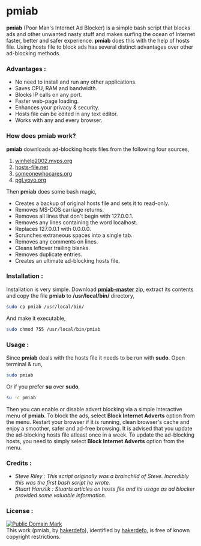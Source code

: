 # pmiab

**pmiab** (Poor Man's Internet Ad Blocker) is a simple bash script that blocks ads and other unwanted nasty stuff and makes surfing the ocean of Internet faster, better and safer experience. **pmiab** does this with the help of hosts file. Using hosts file to block ads has several distinct advantages over other ad-blocking methods.


### Advantages :

 - No need to install and run any other applications.
 - Saves CPU, RAM and bandwidth.
 - Blocks IP calls on any port.
 - Faster web-page loading.
 - Enhances your privacy & security.
 - Hosts file can be edited in any text editor.
 - Works with any and every browser.


### How does pmiab work?

**pmiab** downloads ad-blocking hosts files from the following four sources,

1. [winhelp2002.mvps.org]
2. [hosts-file.net]
3. [someonewhocares.org]
4. [pgl.yoyo.org]

Then **pmiab** does some bash magic,

 - Creates a backup of original hosts file and sets it to read-only.
 - Removes MS-DOS carriage returns.
 - Removes all lines that don't begin with 127.0.0.1.
 - Removes any lines containing the word localhost.
 - Replaces 127.0.0.1 with 0.0.0.0.
 - Scrunches extraneous spaces into a single tab.
 - Removes any comments on lines.
 - Cleans leftover trailing blanks.
 - Removes duplicate entries.
 - Creates an ultimate ad-blocking hosts file.


### Installation :

Installation is very simple. Download **[pmiab-master]** zip, extract its contents and copy the file **pmiab** to **/usr/local/bin/** directory,
```sh
sudo cp pmiab /usr/local/bin/
```
And make it executable,
```sh
sudo chmod 755 /usr/local/bin/pmiab
```


### Usage :

Since **pmiab** deals with the hosts file it needs to be run with **sudo**. Open terminal & run,
```sh
sudo pmiab
```
Or if you prefer **su** over **sudo**,
```sh
su -c pmiab
```
Then you can enable or disable advert blocking via a simple interactive menu of **pmiab**. To block the ads, select **Block Internet Adverts** option from the menu. Restart your browser if it is running, clean browser's cache and enjoy a smoother, safer and ad-free browsing. It is advised that you update the ad-blocking hosts file atleast once in a week. To update the ad-blocking hosts, you need to simply select **Block Internet Adverts** option from the menu.


### Credits :

 - _Steve Riley : This script originally was a brainchild of Steve. Incredibly this was the first bash script he wrote._
 - _Stuart Hanzlik : Stuarts articles on hosts file and its usage as ad blocker provided some valuable information._


### License :

[![Public Domain Mark](http://i.creativecommons.org/p/mark/1.0/88x31.png)](http://creativecommons.org/publicdomain/mark/1.0/)  
This work (<span property="dct:title">pmiab</span>, by [<span property="dct:title">hakerdefo</span>](https://github.com/hakerdefo/pmiab)), identified by [<span property="dct:title">hakerdefo</span>](https://hakerdefo.blogspot.com), is free of known copyright restrictions.

[winhelp2002.mvps.org]:http://winhelp2002.mvps.org
[hosts-file.net]:http://hosts-file.net
[someonewhocares.org]:http://someonewhocares.org/hosts/
[pgl.yoyo.org]:http://pgl.yoyo.org/adservers/
[pmiab-master]:https://github.com/hakerdefo/pmiab/archive/master.zip
